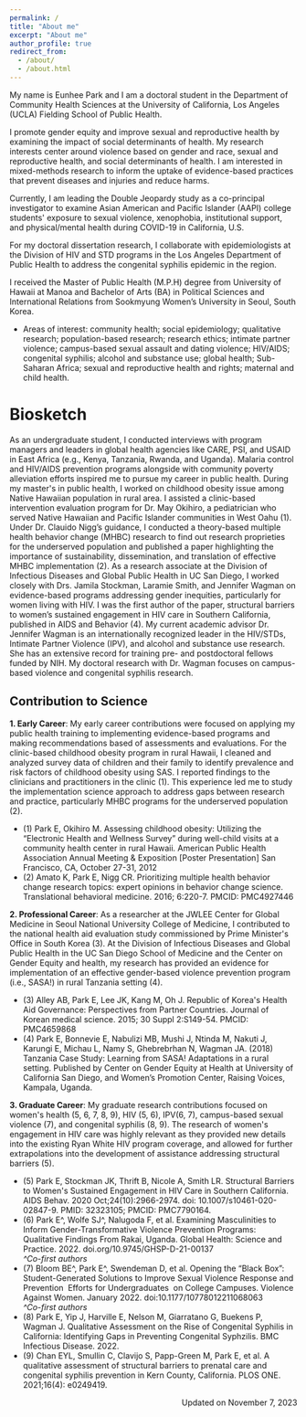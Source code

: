 ```yaml
---
permalink: /
title: "About me"
excerpt: "About me"
author_profile: true
redirect_from: 
  - /about/
  - /about.html
---
```


My name is Eunhee Park and I am a doctoral student in the Department of Community Health Sciences at the University of California, Los Angeles (UCLA) Fielding School of Public Health.

I promote gender equity and improve sexual and reproductive health by examining the impact of social determinants of health. My research interests center around violence based on gender and race, sexual and reproductive health, and social determinants of health. I am interested in mixed-methods research to inform the uptake of evidence-based practices that prevent diseases and injuries and reduce harms.   

Currently, I am leading the Double Jeopardy study as a co-principal investigator to examine Asian American and Pacific Islander (AAPI) college students' exposure to sexual violence, xenophobia, institutional support, and physical/mental health during COVID-19 in California, U.S. 

For my doctoral dissertation research, I collaborate with epidemiologists at the Division of HIV and STD programs in the Los Angeles Department of Public Health to address the congenital syphilis epidemic in the region.  

I received the Master of Public Health (M.P.H) degree from University of Hawaii at Manoa and Bachelor of Arts (BA) in Political Sciences and International Relations from Sookmyung Women’s University in Seoul, South Korea. 

- Areas of interest: community health; social epidemiology; qualitative research; population-based research; research ethics; intimate partner violence; campus-based sexual assault and dating violence; HIV/AIDS; congenital syphilis; alcohol and substance use; global health; Sub-Saharan Africa; sexual and reproductive health and rights; maternal and child health.


Biosketch
======

As an undergraduate student, I conducted interviews with program managers and leaders in global health agencies like CARE, PSI, and USAID in East Africa (e.g., Kenya, Tanzania, Rwanda, and Uganda). Malaria control and HIV/AIDS prevention programs alongside with community poverty alleviation efforts inspired me to pursue my career in public health. During my master's in public health, I worked on childhood obesity issue among Native Hawaiian population in rural area. I assisted a clinic-based intervention evaluation program for Dr. May Okihiro, a pediatrician who served Native Hawaiian and Pacific Islander communities in West Oahu (1). Under Dr. Clauido Nigg’s guidance, I conducted a theory-based multiple health behavior change (MHBC) research to find out research proprieties for the underserved population and published a paper highlighting the importance of sustainability, dissemination, and translation of effective MHBC implementation (2). As a research associate at the Division of Infectious Diseases and Global Public Health in UC San Diego, I worked closely with Drs. Jamila Stockman, Laramie Smith, and Jennifer Wagman on evidence-based programs addressing gender inequities, particularly for women living with HIV. I was the first author of the paper, structural barriers to women’s sustained engagement in HIV care in Southern California, published in AIDS and Behavior (4). My current academic advisor Dr. Jennifer Wagman is an internationally recognized leader in the HIV/STDs, Intimate Partner Violence (IPV), and alcohol and substance use research. She has an extensive record for training pre- and postdoctoral fellows funded by NIH. My doctoral research with Dr. Wagman focuses on campus-based violence and congenital syphilis research.  


Contribution to Science
------
**1. Early Career**: My early career contributions were focused on applying my public health training to implementing evidence-based programs and making recommendations based of assessments and evaluations. For the clinic-based childhood obesity program in rural Hawaii, I cleaned and analyzed survey data of children and their family to identify prevalence and risk factors of childhood obesity using SAS. I reported findings to the clinicians and practitioners in the clinic (1). This experience led me to study the implementation science approach to address gaps between research and practice, particularly MHBC programs for the underserved population (2). 

- (1) Park E, Okihiro M. Assessing childhood obesity: Utilizing the “Electronic Health and Wellness Survey” during well-child visits at a community health center in rural Hawaii. American Public Health Association Annual Meeting & Exposition [Poster Presentation] San Francisco, CA, October 27-31, 2012
- (2) Amato K, Park E, Nigg CR. Prioritizing multiple health behavior change research topics: expert opinions in behavior change science. Translational behavioral medicine. 2016; 6:220-7. PMCID: PMC4927446



**2. Professional Career**: As a researcher at the JWLEE Center for Global Medicine in Seoul National University College of Medicine, I contributed to the national health aid evaluation study commissioned by Prime Minister's Office in South Korea (3). At the Division of Infectious Diseases and Global Public Health in the UC San Diego School of Medicine and the Center on Gender Equity and health, my research has provided an evidence for implementation of an effective gender-based violence prevention program (i.e., SASA!) in rural Tanzania setting (4).

- (3) Alley AB, Park E, Lee JK, Kang M, Oh J. Republic of Korea's Health Aid Governance: Perspectives from Partner Countries. Journal of Korean medical science. 2015; 30 Suppl 2:S149-54. PMCID: PMC4659868	
- (4) Park E, Bonnevie E, Nabulizi MB, Mushi J, Ntinda M, Nakuti J, Karungi E, Michau L, Namy S, Ghebrebrhan N, Wagman JA. (2018) Tanzania Case Study: Learning from SASA! Adaptations in a rural setting. Published by Center on Gender Equity at Health at University of California San Diego, and Women’s Promotion Center, Raising Voices, Kampala, Uganda.


**3. Graduate Career**: My graduate research contributions focused on women's health (5, 6, 7, 8, 9), HIV (5, 6), IPV(6, 7), campus-based sexual violence (7), and congenital syphilis (8, 9). The research of women's engagement in HIV care was highly relevant as they provided new details into the existing Ryan White HIV program coverage, and allowed for further extrapolations into the development of assistance addressing structural barriers (5). 

- (5) Park E, Stockman JK, Thrift B, Nicole A, Smith LR. Structural Barriers to Women's Sustained Engagement in HIV Care in Southern California. AIDS Behav. 2020
Oct;24(10):2966-2974. doi: 10.1007/s10461-020-02847-9. PMID: 32323105; PMCID: PMC7790164. 
- (6)  Park E^, Wolfe SJ^, Nalugoda F, et al. Examining Masculinities to Inform Gender-Transformative Violence Prevention Programs: Qualitative Findings From
Rakai, Uganda. Global Health: Science and Practice. 2022. doi.org/10.9745/GHSP-D-21-00137 
<br>*^Co-first authors*
- (7) Bloom BE^, Park E^, Swendeman D, et al. Opening the “Black Box”: Student-Generated Solutions to Improve Sexual Violence Response and Prevention  Efforts for Undergraduates  on College Campuses. Violence Against Women. January 2022. doi:10.1177/10778012211068063
<br>*^Co-first authors*
- (8) Park E, Yip J, Harville E, Nelson M, Giarratano G, Buekens P, Wagman J. Qualitative Assessment on the Rise of Congenital Syphilis in California: Identifying Gaps in Preventing Congenital Syphzilis. BMC Infectious Disease. 2022. 
- (9) Chan EYL, Smullin C, Clavijo S, Papp-Green M, Park E, et al. A qualitative assessment of structural barriers to prenatal care and congenital syphilis prevention in Kern County, California. PLOS ONE. 2021;16(4): e0249419. 


<P align=right> Updated on November 7, 2023 </P> 
